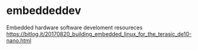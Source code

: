 # embeddeddev
Embedded hardware software develoment resoureces
https://bitlog.it/20170820_building_embedded_linux_for_the_terasic_de10-nano.html

